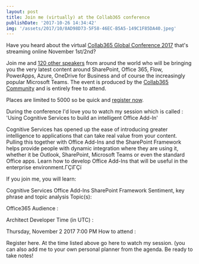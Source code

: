 ```yaml
---
layout: post
title: Join me (virtually) at the Collab365 conference
publishDate: '2017-10-26 14:34:42'
img: '/assets/2017/10/8AD98D73-5F58-46EC-B5A5-149C1F85DA40.jpeg'
---
```


Have you heard about the virtual [Collab365 Global Conference 2017]( https://events.collab365.community/collab365-global-conference-2017/) that's streaming online November 1st/2nd?

Join me and [120 other speakers](https://events.collab365.community/collab365-global-conference-2017/agenda/) from around the world who will be bringing you the very latest content around SharePoint, Office 365, Flow, PowerApps, Azure, OneDrive for Business and of course the increasingly popular Microsoft Teams. The event is produced by the [Collab365 Community](https://collab365.community) and is entirely free to attend.

Places are limited to 5000 so be quick and [register now](https://events.collab365.community/collab365-global-conference-2017/).

During the conference I'd love you to watch my session which is called : 'Using Cognitive Services to build an intelligent Office Add-In'

Cognitive Services has opened up the ease of introducing greater intelligence to applications that can take real value from your content. Pulling this together with Office Add-Ins and the SharePoint Framework helps provide people with dynamic integration where they are using it, whether it be Outlook, SharePoint, Microsoft Teams or even the standard Office apps. Learn how to develop Office Add-Ins that will be useful in the enterprise environment.ΓÇïΓÇï

If you join me, you will learn:

Cognitive Services
Office Add-Ins
SharePoint Framework
Sentiment, key phrase and topic analysis
Topic(s):

Office365
Audience :

Architect
Developer
Time (in UTC) :

Thursday, November 2 2017 7:00 PM
How to attend :

Register here.
At the time listed above go here to watch my session. (you can also add me to your own personal planner from the agenda.
Be ready to take notes!